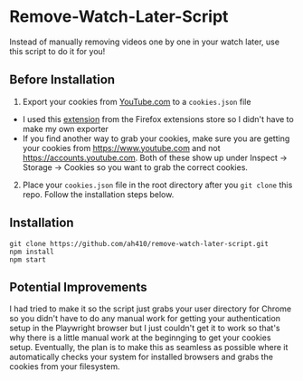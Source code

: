 # Remove-Watch-Later-Script
Instead of manually removing videos one by one in your watch later, use this script to do it for you!

## Before Installation
1. Export your cookies from [YouTube.com](https://www.youtube.com) to a `cookies.json` file
- I used this [extension](https://addons.mozilla.org/en-US/firefox/addon/cookie-editor/?utm_source=addons.mozilla.org&utm_medium=referral&utm_content=search) from the Firefox extensions store so I didn't have to make my own exporter
- If you find another way to grab your cookies, make sure you are getting your cookies from https://www.youtube.com and not https://accounts.youtube.com. Both of these show up under Inspect -> Storage -> Cookies so you want to grab the correct cookies.
2. Place your `cookies.json` file in the root directory after you `git clone` this repo. Follow the installation steps below.

## Installation
```
git clone https://github.com/ah410/remove-watch-later-script.git
npm install
npm start
```

## Potential Improvements
I had tried to make it so the script just grabs your user directory for Chrome so you didn't have to do any manual work for getting your authentication setup in the Playwright browser but I just couldn't get it to work so that's why there is a little manual work at the beginnging to get your cookies setup. Eventually, the plan is to make this as seamless as possible where it automatically checks your system for installed browsers and grabs the cookies from your filesystem.